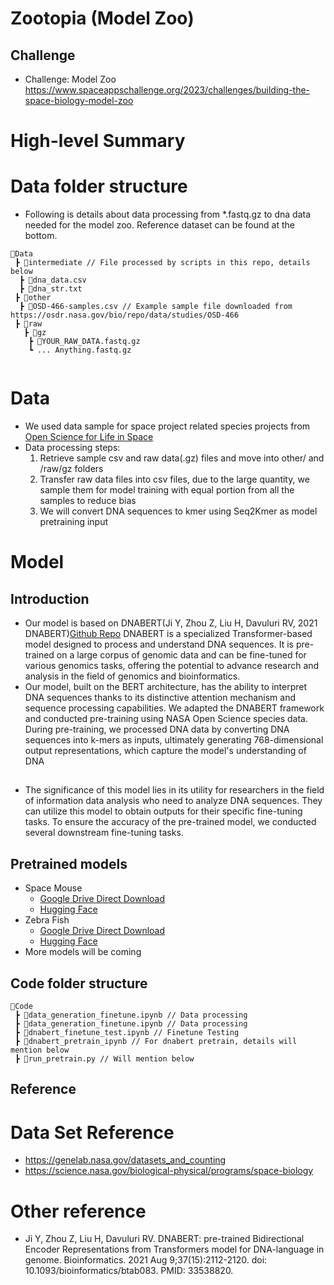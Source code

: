 # Zootopia (Model Zoo)

## Challenge
  - Challenge: Model Zoo
    https://www.spaceappschallenge.org/2023/challenges/building-the-space-biology-model-zoo

# High-level Summary


# Data folder structure
- Following is details about data processing from *.fastq.gz to dna data needed for the model zoo. Reference dataset can be found at the bottom.
```
📂Data
 ┣ 📂intermediate // File processed by scripts in this repo, details below
  ┣ 📜dna_data.csv
  ┣ 📜dna_str.txt
 ┣ 📂other
  ┣ 📜OSD-466-samples.csv // Example sample file downloaded from https://osdr.nasa.gov/bio/repo/data/studies/OSD-466
 ┣ 📂raw
   ┣ 📂gz
    ┣ 📜YOUR_RAW_DATA.fastq.gz 
    ┗ ... Anything.fastq.gz
    
```

# Data

- We used data sample for space project related species projects from [Open Science for Life in Space](https://osdr.nasa.gov/bio/index.html) 
- Data processing steps:
  1. Retrieve sample csv and raw data(.gz) files and move into other/ and /raw/gz folders
  2. Transfer raw data files into csv files, due to the large quantity, we sample them for model
     training with equal portion from all the samples to reduce bias
  3. We will convert DNA sequences to kmer using Seq2Kmer as model pretraining input



# Model
## Introduction
  - Our model is based on DNABERT(Ji Y, Zhou Z, Liu H, Davuluri RV, 2021 DNABERT)[Github Repo](https://github.com/jerryji1993/DNABERT) DNABERT is a specialized Transformer-based model designed to process and understand DNA sequences. It is pre-trained on a large corpus of genomic data and can be fine-tuned for various genomics tasks, offering the potential to advance research and analysis in the field of genomics and bioinformatics.
  - Our model, built on the BERT architecture, has the ability to interpret DNA sequences thanks to its distinctive attention mechanism and sequence processing capabilities. We adapted the DNABERT framework and conducted pre-training using NASA Open Science species data. During pre-training, we processed DNA data by converting DNA sequences into k-mers as inputs, ultimately generating 768-dimensional output representations, which capture the model's understanding of DNA

##
- The significance of this model lies in its utility for researchers in the field of information data analysis who need to analyze DNA sequences. They can utilize this model to obtain outputs for their specific fine-tuning tasks.
  To ensure the accuracy of the pre-trained model, we conducted several downstream fine-tuning tasks.

## Pretrained models
  + Space Mouse
    + [Google Drive Direct Download](https://drive.google.com/file/d/1whPLN43rjUPgN1GDoUAqkWY8IbISKB6Y/view?usp=sharing)
    + [Hugging Face](https://huggingface.co/CheesyChank/SpaceMouse_DNABert)
  + Zebra Fish
    + [Google Drive Direct Download](https://drive.google.com/file/d/1xngF0lLYHUaEE2FQ1crdTHAXO-c--Cry/view?usp=sharing)
    + [Hugging Face](https://huggingface.co/CheesyChank/ZebraFish_DNABert)
  + More models will be coming



## Code folder structure
```
📂Code
 ┣ 📜data_generation_finetune.ipynb // Data processing
 ┣ 📜data_generation_finetune.ipynb // Data processing
 ┣ 📜dnabert_finetune_test.ipynb // Finetune Testing
 ┣ 📜dnabert_pretrain_ipynb // For dnabert pretrain, details will mention below
 ┣ 📜run_pretrain.py // Will mention below
```

## Reference
# Data Set Reference
- https://genelab.nasa.gov/datasets_and_counting
- https://science.nasa.gov/biological-physical/programs/space-biology

# Other reference
- Ji Y, Zhou Z, Liu H, Davuluri RV. DNABERT: pre-trained Bidirectional Encoder Representations from Transformers model for DNA-language in genome. Bioinformatics. 2021 Aug 9;37(15):2112-2120. doi: 10.1093/bioinformatics/btab083. PMID: 33538820.
